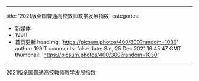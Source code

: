 
---
title: '2021版全国普通高校教师教学发展指数'
categories: 
 - 新媒体
 - 199IT
 - 首页更新
headimg: 'https://picsum.photos/400/300?random=1030'
author: 199IT
comments: false
date: Sat, 25 Dec 2021 16:45:47 GMT
thumbnail: 'https://picsum.photos/400/300?random=1030'
---

<div>   
2021版全国普通高校教师教学发展指数  
</div>
            